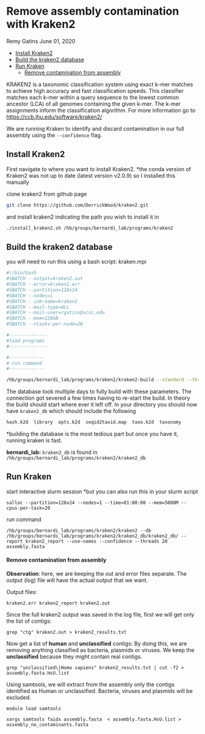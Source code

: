 Remove assembly contamination with Kraken2
================
Remy Gatins
June 01, 2020

-   [Install Kraken2](#install-kraken2)
-   [Build the kraken2 database](#build-the-kraken2-database)
-   [Run Kraken](#run-kraken)
    -   [Remove contamination from assembly](#remove-contamination-from-assembly)

KRAKEN2 is a taxonomic classification system using exact k-mer matches to achieve high accuracy and fast classification speeds. This classifier matches each k-mer within a query sequence to the lowest common ancestor (LCA) of all genomes containing the given k-mer. The k-mer assignments inform the classification algorithm. For more information go to <https://ccb.jhu.edu/software/kraken2/>

We are running Kraken to identify and discard contamination in our full assembly using the `--confidence` flag.

Install Kraken2
---------------

First navigate to where you want to install Kraken2.
\*the conda version of Kraken2 was not up to date (latest version v2.0.9) so I installed this manually

clone kraken2 from github page

``` bash
git clone https://github.com/DerrickWood/kraken2.git
```

and install kraken2 indicating the path you wish to install it in

``` bash
./install_kraken2.sh /hb/groups/bernardi_lab/programs/kraken2
```

Build the kraken2 database
--------------------------

you will need to run this using a bash script: kraken.mpi

``` bash
#!/bin/bash
#SBATCH --output=kraken2.out
#SBATCH --error=kraken2.err
#SBATCH --partition=128x24
#SBATCH --nodes=1
#SBATCH --job-name=kraken2
#SBATCH --mail-type=ALL
#SBATCH --mail-user=rgatins@ucsc.edu
#SBATCH --mem=120GB
#SBATCH --ntasks-per-node=20

#--------------
#load programs
#--------------

#-------------
# run command
#-------------

/hb/groups/bernardi_lab/programs/kraken2/kraken2-build --standard --threads 20 --db /hb/groups/bernardi_lab/programs/kraken2/kraken2_db/kraken2_db --use-ftp --no-masking
```

The database took multiple days to fully build with these parameters. The connection got severed a few times having to re-start the build. In theory the build should start where ever it left off. In your directory you should now have `kraken2_db` which should include the following

``` bash
hash.k2d  library  opts.k2d  seqid2taxid.map  taxo.k2d  taxonomy
```

\*building the database is the most tedious part but once you have it, running kraken is fast.

**bernardi\_lab:** `kraken2_db` is found in `/hb/groups/bernardi_lab/programs/kraken2/kraken2_db`

Run Kraken
----------

start interactive slurm session
\*but you can also run this in your slurm script

    salloc --partition=128x24 --nodes=1 --time=01:00:00 --mem=5000M --cpus-per-task=20

run command

    /hb/groups/bernardi_lab/programs/kraken2/kraken2 --db /hb/groups/bernardi_lab/programs/kraken2/kraken2_db/kraken2_db/ --report kraken2_report --use-names --confidence --threads 20 assembly.fasta

#### Remove contamination from assembly

**Observation**: here, we are keeping the out and error files separate. The output (log) file will have the actual output that we want.

Output files:

    kraken2.err kraken2_report kraken2.out 

Since the full kraken2 output was saved in the log file, first we will get only the list of contigs:

    grep "ctg" kraken2.out > kraken2_results.txt

Now get a list of **human** and **unclassified** contigs:
By doing this, we are removing anything classified as bacteria, plasmids or viruses.
We keep the **unclassified** because they might contain real contigs.

    grep "unclassified\|Homo sapiens" kraken2_results.txt | cut -f2 > assembly.fasta.HsU.list

Using samtools, we will extract from the assembly only the contigs identified as Human or unclassified. Bacteria, viruses and plasmids will be excluded.

    module load samtools

    xargs samtools faidx assembly.fasta  < assembly.fasta.HsU.list > assembly_no_contaminants.fasta
